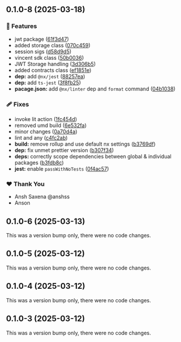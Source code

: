## 0.1.0-8 (2025-03-18)

### 🚀 Features

- jwt package ([61f3d47](https://github.com/LIT-Protocol/Vincent/commit/61f3d47))
- added storage class ([070c459](https://github.com/LIT-Protocol/Vincent/commit/070c459))
- session sigs ([d58d9d5](https://github.com/LIT-Protocol/Vincent/commit/d58d9d5))
- vincent sdk class ([50b0036](https://github.com/LIT-Protocol/Vincent/commit/50b0036))
- JWT Storage handling ([3d306b5](https://github.com/LIT-Protocol/Vincent/commit/3d306b5))
- added contracts class ([ef1851e](https://github.com/LIT-Protocol/Vincent/commit/ef1851e))
- **dep:** add `@nx/jest` ([88257ea](https://github.com/LIT-Protocol/Vincent/commit/88257ea))
- **dep:** add `ts-jest` ([3f8fb25](https://github.com/LIT-Protocol/Vincent/commit/3f8fb25))
- **pacage.json:** add `@nx/linter` dep and `format` command ([04b1038](https://github.com/LIT-Protocol/Vincent/commit/04b1038))

### 🩹 Fixes

- invoke lit action ([1fc454d](https://github.com/LIT-Protocol/Vincent/commit/1fc454d))
- removed umd build ([6e532fa](https://github.com/LIT-Protocol/Vincent/commit/6e532fa))
- minor changes ([0a70d4a](https://github.com/LIT-Protocol/Vincent/commit/0a70d4a))
- lint and any ([c4fc2ab](https://github.com/LIT-Protocol/Vincent/commit/c4fc2ab))
- **build:** remove rollup and use default nx settings ([b3769df](https://github.com/LIT-Protocol/Vincent/commit/b3769df))
- **dep:** fix unmet prettier version ([b307f34](https://github.com/LIT-Protocol/Vincent/commit/b307f34))
- **deps:** correctly scope dependencies between global & individual packages ([b3fdb8c](https://github.com/LIT-Protocol/Vincent/commit/b3fdb8c))
- **jest:** enable `passWithNoTests` ([0f4ac57](https://github.com/LIT-Protocol/Vincent/commit/0f4ac57))

### ❤️ Thank You

- Ansh Saxena @anshss
- Anson

## 0.1.0-6 (2025-03-13)

This was a version bump only, there were no code changes.

## 0.1.0-5 (2025-03-12)

This was a version bump only, there were no code changes.

## 0.1.0-4 (2025-03-12)

This was a version bump only, there were no code changes.

## 0.1.0-3 (2025-03-12)

This was a version bump only, there were no code changes.